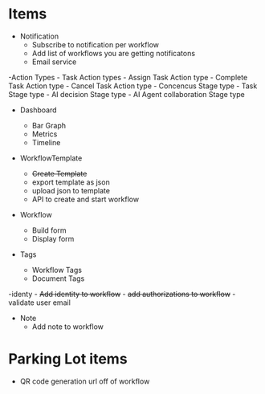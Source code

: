 ﻿# Items

- Notification
	- Subscribe to notification per workflow
	- Add list of workflows you are getting notificatons
	- Email service

-Action Types
	- Task Action types
		- Assign Task Action type
		- Complete Task Action type
		- Cancel Task Action type
	- Concencus Stage type
	- Task Stage type
	- AI decision Stage type
	- AI Agent collaboration Stage type

- Dashboard 
	- Bar Graph
	- Metrics
	- Timeline
	
- WorkflowTemplate
	- ~~Create Template~~
	- export template as json
	- upload json to template
	- API to create and start workflow

- Workflow
	- Build form
	- Display form 
	
- Tags
	- Workflow Tags 
	- Document Tags

-identy
	- ~~Add identity to workflow~~
	- ~~add authorizations to workflow~~
	- validate user email

- Note
	- Add note to workflow
	

# Parking Lot items

- QR code generation url off of workflow
